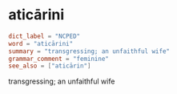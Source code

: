 # aticārini

``` toml
dict_label = "NCPED"
word = "aticārini"
summary = "transgressing; an unfaithful wife"
grammar_comment = "feminine"
see_also = ["aticārin"]
```

transgressing; an unfaithful wife

